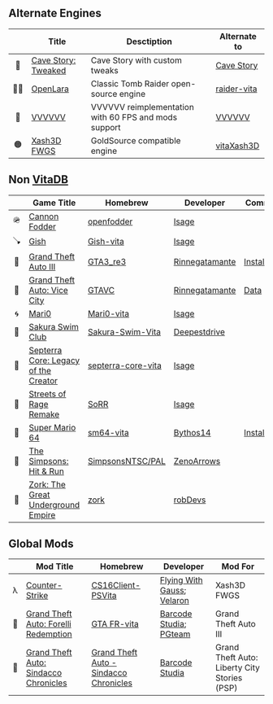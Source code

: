 ## Alternate Engines
|  | Title | Desctiption | Alternate to |
| :--: | ----- | ----------- | ------------ |
| 🧢 | [Cave Story: Tweaked](https://gbatemp.net/threads/cave-story-tweaked-based-on-cse2-for-psvita.659982) | Cave Story with custom tweaks | [Cave Story](https://gbatemp.net/threads/cave-story-ps-vita-port-based-on-cse2.653601) |
| 🤸‍♀️ | [OpenLara](https://github.com/XProger/OpenLara) | Classic Tomb Raider open-source engine | [raider-vita](https://github.com/Rinnegatamante/raider-vita) |
| 👾 | [VVVVVV](https://github.com/isage/VVVVVV) | VVVVVV reimplementation with 60 FPS and mods support | [VVVVVV](https://github.com/TerryCavanagh/VVVVVV) |
| 🟠 | [Xash3D FWGS](https://github.com/FWGS/xash3d-fwgs) | GoldSource compatible engine | [vitaXash3D](https://github.com/fgsfdsfgs/vitaXash3D) |

## Non [VitaDB](https://rinnegatamante.eu/vitadb)
|  | Game Title | Homebrew | Developer | Comment |
| :--: | ---------- | -------- | --------- | ------- |
| 🪖 | [Cannon Fodder](https://www.gog.com/game/cannon_fodder) | [openfodder](https://github.com/isage/openfodder) | [Isage](https://github.com/isage) |  |
| 🪠 | [Gish](https://store.steampowered.com/app/9500/Gish) | [Gish-vita](https://github.com/isage/Gish-vita) | [Isage](https://github.com/isage) | |
| 🌆 | [Grand Theft Auto III](https://www.rockstargames.com/games/grandtheftauto3) | [GTA3_re3](https://archive.org/details/gta-3-re-3-v-1.4) | [Rinnegatamante](https://github.com/Rinnegatamante) | [Installation](https://samilops2.gitbook.io/vita-troubleshooting-guide/grand-theft-auto/gta-iii) |
| 🌴 | [Grand Theft Auto: Vice City](https://www.rockstargames.com/games/vicecity) | [GTAVC](https://archive.org/details/gtavc-v-1.1) | [Rinnegatamante](https://github.com/Rinnegatamante) | [Data](https://dl.coolatoms.org/vitadb/vcdata.zip) |
| 🌀 | [Mari0](https://stabyourself.net/mari0) | [Mari0-vita](https://github.com/isage/Mari0-vita) | [Isage](https://github.com/isage) |  |
| 👙 | [Sakura Swim Club](https://store.steampowered.com/app/402180/Sakura_Swim_Club) | [Sakura-Swim-Vita](https://github.com/deepestdrive/Sakura-Swim-Vita) | [Deepestdrive](https://github.com/deepestdrive) |  |
| 💫 | [Septerra Core: Legacy of the Creator](https://www.gog.com/ru/game/septerra_core_legacy_of_the_creator) | [septerra-core-vita](https://github.com/isage/septerra-core-vita) | [Isage](https://github.com/isage) |  |
| 🌃 | [Streets of Rage Remake](https://sorr.forumotion.net/t838-new-streets-of-rage-remake-v5-2-download-and-info) | [SoRR](https://github.com/isage/sorr-vita) | [Isage](https://github.com/isage) |  |
| 🍄 | [Super Mario 64](https://www.nintendo.ru/-/Nintendo-64/Super-Mario-64-269745.html) | [sm64-vita](https://github.com/bythos14/sm64-vita) | [Bythos14](https://github.com/bythos14) | [Installation](https://www.pspx.ru/forum/showthread.php?t=112651) |
| 🍩 | [The Simpsons: Hit & Run](https://en.wikipedia.org/wiki/The_Simpsons:_Hit_%26_Run) | [SimpsonsNTSC/PAL](https://github.com/ZenoArrows/The-Simpsons-Hit-and-Run) | [ZenoArrows](https://github.com/ZenoArrows) |  |
| 📜 | [Zork: The Great Underground Empire](https://www.gog.com/ru/game/the_zork_anthology) | [zork](https://github.com/robDevs/zork) | [robDevs](https://github.com/robDevs) |  |

## Global Mods
|  | Mod Title | Homebrew | Developer | Mod For |
| :--: | ---------- | -------- | --------- | ------- |
| λ | [Counter-Strike](https://store.steampowered.com/app/10/CounterStrike) | [CS16Client-PSVita](https://github.com/Velaron/cs16-client) | [Flying With Gauss](https://github.com/FWGS); [Velaron](https://github.com/Velaron) | Xash3D FWGS |
| 🍕 | [Grand Theft Auto: Forelli Redemption](https://www.moddb.com/mods/gta-fr) | [GTA FR-vita](https://disk.yandex.ru/d/oPJ0V1JBPPrrIQ) | [Barcode Studia](https://barcode-studia.ru); [PGteam](https://dev.pgteam.org) | Grand Theft Auto III |
| 🐘 | [Grand Theft Auto: Sindacco Chronicles](https://www.moddb.com/mods/gta-sc) | [Grand Theft Auto - Sindacco Chronicles](https://barcode-studia.ru/mods/sindacco-chronicles) | [Barcode Studia](https://barcode-studia.ru) | Grand Theft Auto: Liberty City Stories (PSP) |
